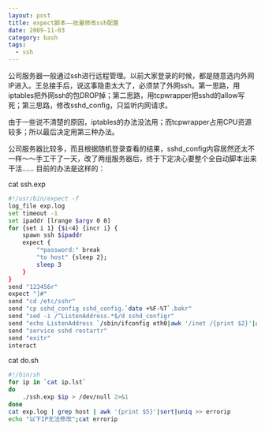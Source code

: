 ```yaml
---
layout: post
title: expect脚本——批量修改ssh配置
date: 2009-11-03
category: bash
tags: 
  - ssh
---
```


公司服务器一般通过ssh进行远程管理。以前大家登录的时候，都是随意选内外网IP进入。王总接手后，说这事隐患太大了，必须禁了外网ssh。第一思路，用iptables把外网ssh的包DROP掉；第二思路，用tcpwrapper把sshd的allow写死；第三思路，修改sshd_config，只监听内网请求。

由于一些说不清楚的原因，iptables的办法没法用；而tcpwrapper占用CPU资源较多；所以最后决定用第三种办法。

公司服务器比较多，而且根据随机登录查看的结果，sshd_config内容居然还太不一样～～手工干了一天，改了两组服务器后，终于下定决心要整个全自动脚本出来干活……
目前的办法是这样的：

cat ssh.exp
```bash
#!/usr/bin/expect -f
log_file exp.log
set timeout -1
set ipaddr [lrange $argv 0 0]
for {set i 1} {$i<4} {incr i} {
    spawn ssh $ipaddr
    expect {
        "*password:" break
        "to host" {sleep 2};
        sleep 3
    }
}
send "123456r"
expect "]#"
send "cd /etc/sshr"
send "cp sshd_config sshd_config.`date +%F-%T`.bakr"
send "sed -i /^ListenAddress.*$/d sshd_configr"
send "echo ListenAddress `/sbin/ifconfig eth0|awk '/inet /{print $2}'|awk -F: '{print $2}'` >> sshd_configr"
send "service sshd restartr"
send "exitr"
interact
```
cat do.sh
```bash
#!/bin/sh
for ip in `cat ip.lst`
do
    ./ssh.exp $ip > /dev/null 2>&1
done
cat exp.log | grep host | awk '{print $5}'|sort|uniq >> errorip
echo "以下IP无法修改";cat errorip
```
